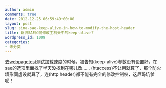 ```yaml
---
author: admin
comments: true
date: 2012-12-25 06:59:49+00:00
layout: post
slug: sina-sae-keep-alive-in-how-to-modify-the-host-header
title: 新浪SAE如何修改主机头中的keep-alive？
wordpress_id: 1009
categories:
- 未分类
---
```


去[webpagetest](http://www.webpagetest.org/)测试加载速度的时候，被告知(keep-alive)参数没有设置好，在sae的选项里面找了半天没找到在哪儿改…… (htaccess)不让用就算了，那个防火墙形同虚设就算了，连(http header)都不能有完全的修改控制权，这尼玛坑爹呢！
